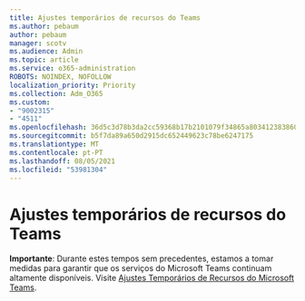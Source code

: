 ```yaml
---
title: Ajustes temporários de recursos do Teams
ms.author: pebaum
author: pebaum
manager: scotv
ms.audience: Admin
ms.topic: article
ms.service: o365-administration
ROBOTS: NOINDEX, NOFOLLOW
localization_priority: Priority
ms.collection: Adm_O365
ms.custom:
- "9002315"
- "4511"
ms.openlocfilehash: 36d5c3d78b3da2cc59368b17b2101079f34865a80341238386041446fb972abe
ms.sourcegitcommit: b5f7da89a650d2915dc652449623c78be6247175
ms.translationtype: MT
ms.contentlocale: pt-PT
ms.lasthandoff: 08/05/2021
ms.locfileid: "53981304"
---
```

# <a name="teams-temporary-feature-adjustments"></a>Ajustes temporários de recursos do Teams

**Importante**: Durante estes tempos sem precedentes, estamos a tomar medidas para garantir que os serviços do Microsoft Teams continuam altamente disponíveis. Visite [Ajustes Temporários de Recursos do Microsoft Teams](https://admin.microsoft.com/Adminportal/Home?source=applauncher#MessageCenter?id=MC206581).
